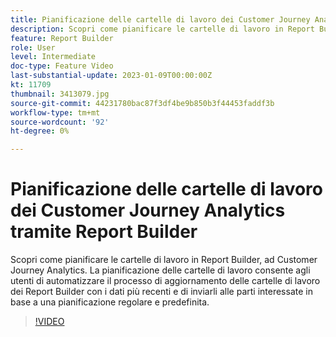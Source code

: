 ```yaml
---
title: Pianificazione delle cartelle di lavoro dei Customer Journey Analytics tramite Report Builder
description: Scopri come pianificare le cartelle di lavoro in Report Builder, ad Customer Journey Analytics. La pianificazione delle cartelle di lavoro consente agli utenti di automatizzare il processo di aggiornamento delle cartelle di lavoro dei Report Builder con i dati più recenti e di inviarli alle parti interessate in base a una pianificazione regolare e predefinita.
feature: Report Builder
role: User
level: Intermediate
doc-type: Feature Video
last-substantial-update: 2023-01-09T00:00:00Z
kt: 11709
thumbnail: 3413079.jpg
source-git-commit: 44231780bac87f3df4be9b850b3f44453faddf3b
workflow-type: tm+mt
source-wordcount: '92'
ht-degree: 0%

---
```



# Pianificazione delle cartelle di lavoro dei Customer Journey Analytics tramite Report Builder

Scopri come pianificare le cartelle di lavoro in Report Builder, ad Customer Journey Analytics. La pianificazione delle cartelle di lavoro consente agli utenti di automatizzare il processo di aggiornamento delle cartelle di lavoro dei Report Builder con i dati più recenti e di inviarli alle parti interessate in base a una pianificazione regolare e predefinita.

>[!VIDEO](https://video.tv.adobe.com/v/3413079/?quality=12&learn=on)

